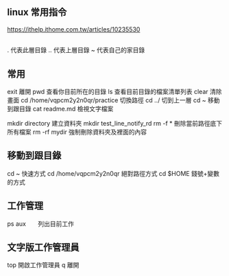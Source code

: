 ## linux 常用指令
https://ithelp.ithome.com.tw/articles/10235530


##
.     代表此層目錄
..    代表上層目錄
~     代表自己的家目錄

## 常用
exit 離開
pwd 查看你目前所在的目錄
ls  查看目前目錄的檔案清單列表
clear 清除畫面
cd /home/vqpcm2y2n0qr/practice  切換路徑
cd ../ 切到上一層
cd ~ 移動到跟目錄
cat readme.md  檢視文字檔案

mkdir directory 建立資料夾
mkdir test_line_notify_rd
rm -f * 刪除當前路徑底下所有檔案
rm -rf mydir 強制刪除資料夾及裡面的內容



## 移動到跟目錄
cd ~       快速方式
cd /home/vqpcm2y2n0qr   絕對路徑方式
cd $HOME   錢號+變數的方式

## 工作管理
ps aux　　列出目前工作

## 文字版工作管理員
top 開啟工作管理員
q   離開


